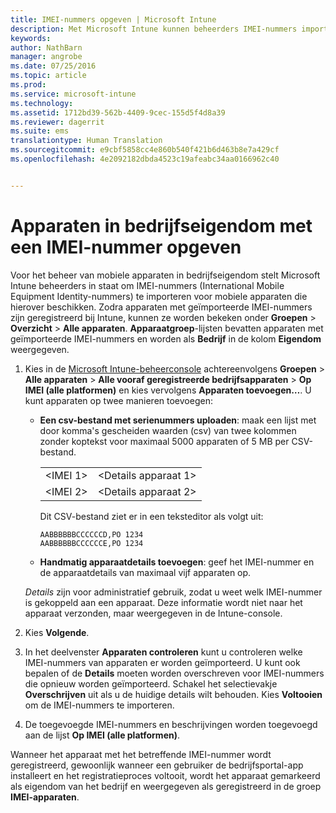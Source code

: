 ```yaml
---
title: IMEI-nummers opgeven | Microsoft Intune
description: Met Microsoft Intune kunnen beheerders IMEI-nummers importeren voor platforms voor mobiele apparaten om ze te helpen bij het identificeren van mobiele apparaten in bedrijfseigendom
keywords: 
author: NathBarn
manager: angrobe
ms.date: 07/25/2016
ms.topic: article
ms.prod: 
ms.service: microsoft-intune
ms.technology: 
ms.assetid: 1712bd39-562b-4409-9cec-155d5f4d8a39
ms.reviewer: dagerrit
ms.suite: ems
translationtype: Human Translation
ms.sourcegitcommit: e9cbf5858cc4e860b540f421b6d463b8e7a429cf
ms.openlocfilehash: 4e2092182dbda4523c19afeabc34aa0166962c40


---
```


# Apparaten in bedrijfseigendom met een IMEI-nummer opgeven
Voor het beheer van mobiele apparaten in bedrijfseigendom stelt Microsoft Intune beheerders in staat om IMEI-nummers (International Mobile Equipment Identity-nummers) te importeren voor mobiele apparaten die hierover beschikken. Zodra apparaten met geïmporteerde IMEI-nummers zijn geregistreerd bij Intune, kunnen ze worden bekeken onder **Groepen** > **Overzicht** > **Alle apparaten**. **Apparaatgroep**-lijsten bevatten apparaten met geïmporteerde IMEI-nummers en worden als **Bedrijf** in de kolom **Eigendom** weergegeven.

1. Kies in de [Microsoft Intune-beheerconsole](http://manage.microsoft.com) achtereenvolgens **Groepen** &gt; **Alle apparaten** &gt; **Alle vooraf geregistreerde bedrijfsapparaten** &gt; **Op IMEI (alle platformen)** en kies vervolgens **Apparaten toevoegen…**. U kunt apparaten op twee manieren toevoegen:

    -   **Een csv-bestand met serienummers uploaden**: maak een lijst met door komma's gescheiden waarden (csv) van twee kolommen zonder koptekst voor maximaal 5000 apparaten of 5 MB per CSV-bestand.

        |||
        |-|-|
        |&lt;IMEI 1&gt;|&lt;Details apparaat 1&gt;|
        |&lt;IMEI 2&gt;|&lt;Details apparaat 2&gt;|
        Dit CSV-bestand ziet er in een teksteditor als volgt uit:

        ```
        AABBBBBBCCCCCCD,PO 1234
        AABBBBBBCCCCCCE,PO 1234
        ```

    -   **Handmatig apparaatdetails toevoegen**: geef het IMEI-nummer en de apparaatdetails van maximaal vijf apparaten op.

   *Details* zijn voor administratief gebruik, zodat u weet welk IMEI-nummer is gekoppeld aan een apparaat. Deze informatie wordt niet naar het apparaat verzonden, maar weergegeven in de Intune-console.

2.   Kies **Volgende**.
3.  In het deelvenster **Apparaten controleren** kunt u controleren welke IMEI-nummers van apparaten er worden geïmporteerd. U kunt ook bepalen of de **Details** moeten worden overschreven voor IMEI-nummers die opnieuw worden geïmporteerd. Schakel het selectievakje **Overschrijven** uit als u de huidige details wilt behouden. Kies **Voltooien** om de IMEI-nummers te importeren.
4.  De toegevoegde IMEI-nummers en beschrijvingen worden toegevoegd aan de lijst **Op IMEI (alle platformen)**.

Wanneer het apparaat met het betreffende IMEI-nummer wordt geregistreerd, gewoonlijk wanneer een gebruiker de bedrijfsportal-app installeert en het registratieproces voltooit, wordt het apparaat gemarkeerd als eigendom van het bedrijf en weergegeven als geregistreerd in de groep **IMEI-apparaten**.



<!--HONumber=Jul16_HO4-->


